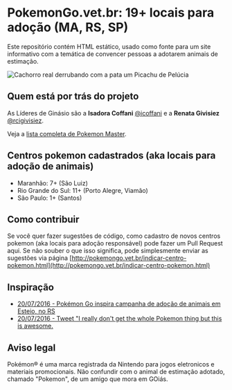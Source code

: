 # PokemonGo.vet.br: 19+ locais para adoção (MA, RS, SP)

Este repositório contém HTML estático, usado como fonte para um site informativo
com a temática de convencer pessoas a adotarem animais de estimação.

![Cachorro real derrubando com a pata um Picachu de Pelúcia](http://pokemongo.vet.br/images/real-vs-virtual.gif)

## Quem está por trás do projeto

As Líderes de Ginásio são a **Isadora Coffani** [@icoffani](https://github.com/icoffani) e
a **Renata Givisiez** [@rcigivisiez](https://github.com/rcgivisiez).

Veja a [lista completa de Pokemon Master](https://github.com/pokemongobrasil/pokemongobrasil.github.io/graphs/contributors).

## Centros pokemon cadastrados (aka locais para adoção de animais)
- Maranhão: 7+ (São Luiz)
- Rio Grande do Sul: 11+ (Porto Alegre, Viamão)
- São Paulo: 1+ (Santos)

## Como contribuir

Se você quer fazer sugestões de código, como cadastro de novos centros pokemon
(aka locais para adoção responsável) pode fazer um Pull Request aqui. Se não
souber o que isso significa, pode simplesmente enviar as sugestões via página
[http://pokemongo.vet.br/indicar-centro-pokemon.html](http://pokemongo.vet.br/indicar-centro-pokemon.html)

## Inspiração

- [20/07/2016 - Pokémon Go inspira campanha de adoção de animais em Esteio, no RS](http://g1.globo.com/rs/rio-grande-do-sul/noticia/2016/07/pokemon-go-inspira-campanha-de-adocao-de-animais-em-esteio-no-rs.html)
- [20/07/2016 - Tweet "I really don't get the whole Pokemon thing but this is awesome.](https://twitter.com/xGogsx/status/755876264242708480)

## Aviso legal

Pokémon® é uma marca registrada da Nintendo para jogos eletronicos e materiais promocionais.
Não confundir com o animal de estimação adotado, chamado "Pokemon", de um amigo que mora em GOiás.